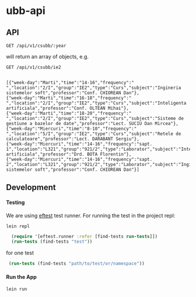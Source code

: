 # ubb-api

## API

```
GET /api/v1/csubb/:year
```

will return an array of objects, e.g.

```
GET /api/v1/csubb/ie2


[{"week-day":"Marti","time":"14-16","frequency":" ","location":"2/I","group":"IE2","type":"Curs","subject":"Ingineria sistemelor soft","professor":"Conf. CHIOREAN Dan"},
{"week-day":"Marti","time":"16-18","frequency":" ","location":"2/I","group":"IE2","type":"Curs","subject":"Inteligenta artificiala","professor":"Conf. OLTEAN Mihai"},
{"week-day":"Marti","time":"18-20","frequency":" ","location":"2/I","group":"IE2","type":"Curs","subject":"Sisteme de gestiune a bazelor de date","professor":"Lect. SUCIU Dan Mircea"},
{"week-day":"Miercuri","time":"8-10","frequency":" ","location":"5/I","group":"IE2","type":"Curs","subject":"Retele de calculatoare","professor":"Lect. DARABANT Sergiu"},
{"week-day":"Miercuri","time":"14-16","frequency":"sapt. 1","location":"L321","group":"921/2","type":"Laborator","subject":"Inteligenta artificiala","professor":"Drd. BOTA Florentin"},
{"week-day":"Miercuri","time":"14-16","frequency":"sapt. 2","location":"L321","group":"921/2","type":"Laborator","subject":"Ingineria sistemelor soft","professor":"Conf. CHIOREAN Dan"}]
```

## Development

#### Testing

We are using [eftest](https://github.com/weavejester/eftest) test runner.
For running the test in the project repl:

```
lein repl
```

```clojure
  (require '[eftest.runner :refer [find-tests run-tests]])
  (run-tests (find-tests "test"))
```

for one test

```clojure
 (run-tests (find-tests "path/to/test/or/namespace"))
```

#### Run the App

```
lein run
```
